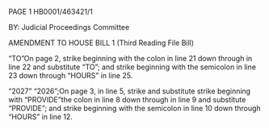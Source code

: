 PAGE 1
HB0001/463421/1

BY: Judicial Proceedings Committee

AMENDMENT TO HOUSE BILL 1
(Third Reading File Bill)

“TO”On page 2, strike beginning with the colon in line 21 down through in line
22 and substitute “TO”; and strike beginning with the semicolon in line 23 down through
“HOURS” in line 25.

“2027” “2026”;On page 3, in line 5, strike and substitute strike beginning with
“PROVIDE”the colon in line 8 down through in line 9 and substitute “PROVIDE”; and
strike beginning with the semicolon in line 10 down through “HOURS” in line 12.